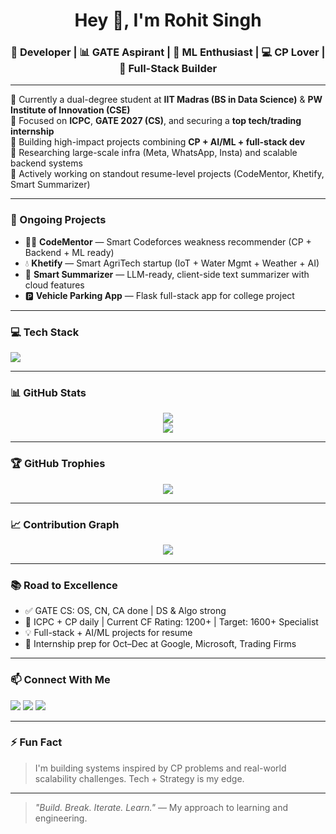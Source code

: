 <h1 align="center">Hey 👋, I'm Rohit Singh</h1>
<h3 align="center">🚀 Developer | 📊 GATE Aspirant | 🤖 ML Enthusiast | 💻 CP Lover | 🧠 Full-Stack Builder</h3>

---

🌱 Currently a dual-degree student at **IIT Madras (BS in Data Science)** & **PW Institute of Innovation (CSE)**  
🎯 Focused on **ICPC**, **GATE 2027 (CS)**, and securing a **top tech/trading internship**  
💼 Building high-impact projects combining **CP + AI/ML + full-stack dev**  
🔬 Researching large-scale infra (Meta, WhatsApp, Insta) and scalable backend systems  
🚀 Actively working on standout resume-level projects (CodeMentor, Khetify, Smart Summarizer)

---

### 🧠 Ongoing Projects

- 🧑‍🏫 **CodeMentor** — Smart Codeforces weakness recommender (CP + Backend + ML ready)  
- 💧 **Khetify** — Smart AgriTech startup (IoT + Water Mgmt + Weather + AI)  
- 🧠 **Smart Summarizer** — LLM-ready, client-side text summarizer with cloud features  
- 🅿️ **Vehicle Parking App** — Flask full-stack app for college project

---

### 💻 Tech Stack

<p align="left">
  <img src="https://skillicons.dev/icons?i=cpp,java,py,js,html,css,react,bootstrap,nodejs,flask,sqlite,mysql,git,github,vscode,linux" />
</p>

---

### 📊 GitHub Stats

<p align="center">
  <img src="https://github-readme-stats.vercel.app/api?username=rohit819&show_icons=true&theme=radical" />
  <br/>
  <img src="https://github-readme-streak-stats.herokuapp.com?user=rohit819&theme=radical" />
</p>

---

### 🏆 GitHub Trophies

<p align="center">
  <img src="https://github-profile-trophy.vercel.app/?username=rohit819&theme=gruvbox&no-bg=true&margin-w=15" />
</p>

---

### 📈 Contribution Graph

<p align="center">
  <img src="https://github-readme-activity-graph.cyclic.app/graph?username=rohit819&theme=react-dark&area=true" />
</p>

---

### 📚 Road to Excellence

- ✅ GATE CS: OS, CN, CA done | DS & Algo strong  
- 💪 ICPC + CP daily | Current CF Rating: 1200+ | Target: 1600+ Specialist  
- 💡 Full-stack + AI/ML projects for resume  
- 🎯 Internship prep for Oct–Dec at Google, Microsoft, Trading Firms

---

### 📫 Connect With Me

<p align="left">
  <a href="mailto:rohitsingh@example.com"><img src="https://img.shields.io/badge/Email-rohitsingh@example.com-red?style=for-the-badge&logo=gmail"></a>
  <a href="https://linkedin.com/in/YOUR-LINKEDIN"><img src="https://img.shields.io/badge/LinkedIn-Visit-blue?style=for-the-badge&logo=linkedin"></a>
  <a href="https://codeforces.com/profile/YOUR_CF_HANDLE"><img src="https://img.shields.io/badge/Codeforces-Profile-blueviolet?style=for-the-badge&logo=codeforces"></a>
</p>

---

### ⚡ Fun Fact

> I'm building systems inspired by CP problems and real-world scalability challenges. Tech + Strategy is my edge.

---

> _"Build. Break. Iterate. Learn."_ — My approach to learning and engineering.

